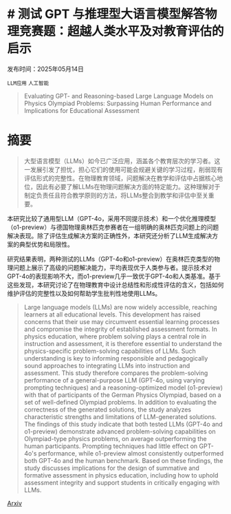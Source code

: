 # # 测试 GPT 与推理型大语言模型解答物理竞赛题：超越人类水平及对教育评估的启示

发布时间：2025年05月14日

`LLM应用` `人工智能`

> Evaluating GPT- and Reasoning-based Large Language Models on Physics Olympiad Problems: Surpassing Human Performance and Implications for Educational Assessment

# 摘要

> 大型语言模型（LLMs）如今已广泛应用，涵盖各个教育层次的学习者。这一发展引发了担忧，担心它们的使用可能会规避关键的学习过程，削弱现有评估形式的完整性。在物理教育领域，问题解决在教学和评估中占据核心地位，因此有必要了解LLMs在物理问题解决方面的特定能力。这种理解对于制定负责任且符合教学原则的方法，将LLMs整合到教学和评估中至关重要。

本研究比较了通用型LLM（GPT-4o，采用不同提示技术）和一个优化推理模型（o1-preview）与德国物理奥林匹克参赛者在一组明确的奥林匹克问题上的问题解决表现。除了评估生成解决方案的正确性外，本研究还分析了LLM生成解决方案的典型优势和局限性。

研究结果表明，两种测试的LLMs（GPT-4o和o1-preview）在奥林匹克类型的物理问题上展示了高级的问题解决能力，平均表现优于人类参与者。提示技术对GPT-4o的表现影响不大，而o1-preview几乎一致优于GPT-4o和人类基准。基于这些发现，本研究讨论了在物理教育中设计总结性和形成性评估的含义，包括如何维护评估的完整性以及如何帮助学生批判性地使用LLMs。

> Large language models (LLMs) are now widely accessible, reaching learners at all educational levels. This development has raised concerns that their use may circumvent essential learning processes and compromise the integrity of established assessment formats. In physics education, where problem solving plays a central role in instruction and assessment, it is therefore essential to understand the physics-specific problem-solving capabilities of LLMs. Such understanding is key to informing responsible and pedagogically sound approaches to integrating LLMs into instruction and assessment. This study therefore compares the problem-solving performance of a general-purpose LLM (GPT-4o, using varying prompting techniques) and a reasoning-optimized model (o1-preview) with that of participants of the German Physics Olympiad, based on a set of well-defined Olympiad problems. In addition to evaluating the correctness of the generated solutions, the study analyzes characteristic strengths and limitations of LLM-generated solutions. The findings of this study indicate that both tested LLMs (GPT-4o and o1-preview) demonstrate advanced problem-solving capabilities on Olympiad-type physics problems, on average outperforming the human participants. Prompting techniques had little effect on GPT-4o's performance, while o1-preview almost consistently outperformed both GPT-4o and the human benchmark. Based on these findings, the study discusses implications for the design of summative and formative assessment in physics education, including how to uphold assessment integrity and support students in critically engaging with LLMs.

[Arxiv](https://arxiv.org/abs/2505.09438)